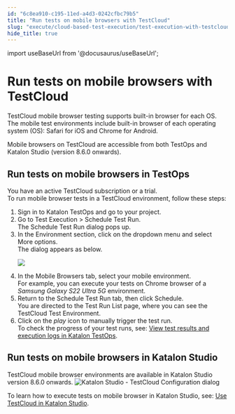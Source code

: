 ```yaml
---
id: "6c8ea910-c195-11ed-a4d3-0242cfbc79b5"
title: "Run tests on mobile browsers with TestCloud"
slug: "execute/cloud-based-test-execution/test-execution-with-testcloud/run-tests-on-mobile-browsers-with-testcloud"
hide_title: true
---
```

import useBaseUrl from '@docusaurus/useBaseUrl';


# <a id="concept-7428" class="anchor_top_offset"/><a id="ariaid-title1" class="anchor_top_offset"/>Run tests on mobile browsers with TestCloud

<p xmlns="http://www.w3.org/1999/xhtml" className="p"><span className="ph">TestCloud</span>  mobile browser testing supports built-in browser for each OS. The mobile test environments include built-in browser of each operating system (OS): Safari for iOS and Chrome for Android.</p> 
<p xmlns="http://www.w3.org/1999/xhtml" className="p">Mobile browsers on TestCloud are accessible from both <span className="ph">TestOps</span> and <span className="ph">Katalon Studio</span> (version 8.6.0 onwards).</p> 

## <a id="task-1406" class="anchor_top_offset"/>Run tests on mobile browsers in <span xmlns="http://www.w3.org/1999/xhtml" className="ph">TestOps</span> 

<div xmlns="http://www.w3.org/1999/xhtml" className="section prereq p">You have an active <span className="ph">TestCloud</span> subscription or a trial.</div>
<section xmlns="http://www.w3.org/1999/xhtml" className="section context">To run mobile browser tests in a <span className="ph">TestCloud</span> environment, follow these steps:</section> 
<ol xmlns="http://www.w3.org/1999/xhtml" className="ol steps"><li className="li step stepexpand"><span className="ph cmd">Sign in to <span className="ph">Katalon TestOps</span> and go to your project.</span></li><li className="li step stepexpand"><span className="ph cmd">Go to <span className="ph uicontrol">Test Execution</span> &gt; <span className="ph uicontrol">Schedule Test Run</span>.</span><div className="itemgroup stepresult">The <span className="ph uicontrol">Schedule Test Run</span> dialog pops up.</div></li><li className="li step stepexpand"><span className="ph cmd">In the <span className="ph uicontrol">Environment</span> section, click on the dropdown menu and select <span className="ph uicontrol">More options</span>.</span><div className="itemgroup stepresult">The dialog appears as below.<p className="p"><img className="image" src={useBaseUrl("/1a5695f0-b767-11ed-825f-0242cfbc79b5.png")} /></p></div></li><li className="li step stepexpand"><span className="ph cmd">In the <span className="ph uicontrol">Mobile Browsers</span> tab, select your mobile environment.</span><div className="itemgroup stepresult">For example, you can execute your tests on Chrome browser of a <em className="ph i">Samsung Galaxy S22 Ultra 5G </em> environment.</div></li><li className="li step stepexpand"><span className="ph cmd">Return to the <span className="ph uicontrol">Schedule Test Run</span> tab, then click <span className="ph uicontrol">Schedule</span>.</span><div className="itemgroup stepresult">You are directed to the <span className="ph uicontrol">Test Run List</span> page, where you can see the TestCloud Test Environment.</div></li><li className="li step stepexpand"><span className="ph cmd">Click on the <em className="ph i">play</em> icon to manually trigger the test run.</span><div className="itemgroup info">To check the progress of your test runs, see: <a className="xref" href="/docs/analyze/reports/view-test-reports/view-test-reports-in-katalon-testops/view-test-run-results/view-test-results-and-execution-logs-in-katalon-testops/view-test-results-and-execution-logs-in-katalon-testops">View test results and execution logs in <span className="ph">Katalon TestOps</span></a>.</div></li></ol> 

## <a id="concept-1071" class="anchor_top_offset"/>Run tests on mobile browsers in <span xmlns="http://www.w3.org/1999/xhtml" className="ph">Katalon Studio</span> 

<p xmlns="http://www.w3.org/1999/xhtml" className="p"><span className="ph">TestCloud</span> mobile browser environments are available in <span className="ph">Katalon Studio</span> version 8.6.0 onwards. <img className="image" width={500} src={useBaseUrl("/2ade6c50-c18e-11ed-a4d3-0242cfbc79b5.png")} alt="Katalon Studio - TestCloud Configuration dialog" /></p> 
<p xmlns="http://www.w3.org/1999/xhtml" className="p">To learn how to execute tests on mobile browser  in <span className="ph">Katalon Studio</span>, see: <a className="xref" href="/docs/execute/cloud-based-test-execution/test-execution-with-testcloud/use-testcloud-in-katalon-studio">Use <span className="ph">TestCloud</span> in <span className="ph">Katalon Studio</span></a>.</p> 
